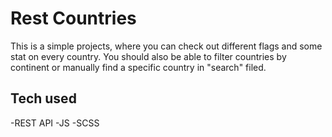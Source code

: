 # Rest Countries

This is a simple projects, where you can check out different flags and some stat on every country. You should also be able to filter countries by continent or manually find a specific country in "search" filed.

## Tech used

-REST API
-JS
-SCSS